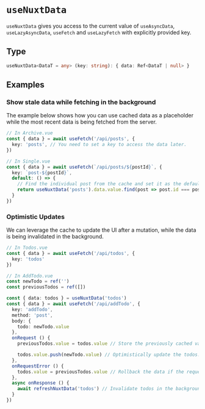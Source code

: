 # `useNuxtData`

`useNuxtData` gives you access to the current value of `useAsyncData`, `useLazyAsyncData`, `useFetch` and `useLazyFetch` with explicitly provided key.

## Type

```ts
useNuxtData<DataT = any> (key: string): { data: Ref<DataT | null> }
```

## Examples

### Show stale data while fetching in the background

The example below shows how you can use cached data as a placeholder while the most recent data is being fetched from the server.

```ts
// In Archive.vue
const { data } = await useFetch('/api/posts', {
  key: 'posts', // You need to set a key to access the data later.
})
```

```ts
// In Single.vue
const { data } = await useFetch(`/api/posts/${postId}`, {
  key: `post-${postId}`,
  default: () => {
    // Find the individual post from the cache and set it as the default value.
    return useNuxtData('posts').data.value.find(post => post.id === postId)
  }
})
```

### Optimistic Updates

We can leverage the cache to update the UI after a mutation, while the data is being invalidated in the background.

```ts
// In Todos.vue
const { data } = await useFetch('/api/todos', {
  key: 'todos'
})
```

```ts
// In AddTodo.vue
const newTodo = ref('')
const previousTodos = ref([])

const { data: todos } = useNuxtData('todos')
const { data } = await useFetch('/api/addTodo', {
  key: 'addTodo',
  method: 'post',
  body: {
    todo: newTodo.value
  },
  onRequest () {
    previousTodos.value = todos.value // Store the previously cached value to restore if fetch fails.

    todos.value.push(newTodo.value) // Optimistically update the todos.
  },
  onRequestError () {
    todos.value = previousTodos.value // Rollback the data if the request failed.
  },
  async onResponse () {
    await refreshNuxtData('todos') // Invalidate todos in the background if the request succeeded.
  }
})
```
